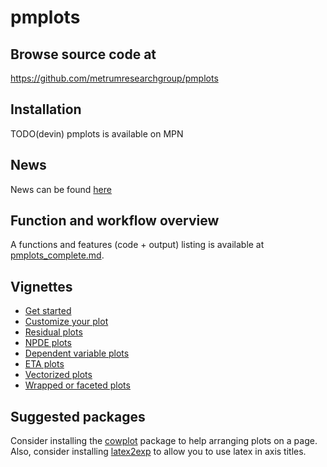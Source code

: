 pmplots
================

## Browse source code at 
https://github.com/metrumresearchgroup/pmplots

## Installation

TODO(devin) pmplots is available on MPN

## News

News can be found [here](news.md)

## Function and workflow overview

A functions and features (code + output) listing is available at 
[pmplots_complete.md](https://github.com/metrumresearchgroup/pmplots/blob/master/inst/examples/pmplots_complete.md).  

## Vignettes

- [Get started](https://github.com/metrumresearchgroup/pmplots/articles/start.html)
- [Customize your plot](https://github.com/metrumresearchgroup/pmplots/articles/customize.html)
- [Residual plots](https://github.com/metrumresearchgroup/pmplots/articles/residual_plots.html)
- [NPDE plots](https://github.com/metrumresearchgroup/pmplots/articles/npde_plots.html)
- [Dependent variable plots](https://github.com/metrumresearchgroup/pmplots/articles/dv.html)
- [ETA plots](https://github.com/metrumresearchgroup/pmplots/articles/eta.html)
- [Vectorized plots](https://github.com/metrumresearhcgroup/pmplots/articles/list_plots.html)
- [Wrapped or faceted plots](https://github.com/metrumresearchgroup/pmplots/articles/wrapped_plots.html)

## Suggested packages

Consider installing the [cowplot](https://CRAN.R-project.org/package=cowplot) 
package to help arranging plots on a page.  Also, consider installing
[latex2exp](https://CRAN.R-project.org/package=latex2exp) to allow you to 
use latex in axis titles.

